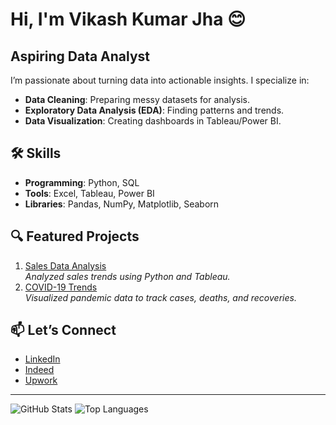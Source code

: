 # Hi, I'm Vikash Kumar Jha 😊

## Aspiring Data Analyst
I’m passionate about turning data into actionable insights. I specialize in:
- **Data Cleaning**: Preparing messy datasets for analysis.
- **Exploratory Data Analysis (EDA)**: Finding patterns and trends.
- **Data Visualization**: Creating dashboards in Tableau/Power BI.

## 🛠️ Skills
- **Programming**: Python, SQL
- **Tools**: Excel, Tableau, Power BI
- **Libraries**: Pandas, NumPy, Matplotlib, Seaborn

## 🔍 Featured Projects
1. [Sales Data Analysis](https://github.com/vikas74-cell/sales-data-analysis)  
   _Analyzed sales trends using Python and Tableau._
2. [COVID-19 Trends](https://github.com/vikas74-cell/covid-analysis)  
   _Visualized pandemic data to track cases, deaths, and recoveries._

## 📫 Let’s Connect
- [LinkedIn](https://www.linkedin.com/in/vikas-jha-669b04347/)
- [Indeed](https://profile.indeed.com/?hl=en_IN&co=IN&from=gnav-homepage)
- [Upwork](https://www.upwork.com/freelancers/~01b26fee56f117a576)

---

![GitHub Stats](https://github-readme-stats.vercel.app/api?username=vikas74-cell&show_icons=true&theme=radical)
![Top Languages](https://github-readme-stats.vercel.app/api/top-langs/?username=vikas74-cell&layout=compact&theme=radical)
